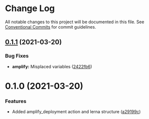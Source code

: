 # Change Log

All notable changes to this project will be documented in this file.
See [Conventional Commits](https://conventionalcommits.org) for commit guidelines.

## [0.1.1](https://github.com/luisgreen/aws-actions/compare/v0.0.2...v0.1.1) (2021-03-20)


### Bug Fixes

* **amplify:** Misplaced variables ([2422fb6](https://github.com/luisgreen/aws-actions/commit/2422fb6aa1ce39590431774516fa7c53fef403dd))





# 0.1.0 (2021-03-20)


### Features

* Added amplify_deployment action and lerna structure ([a29199c](https://github.com/luisgreen/aws-actions/commit/a29199c16e5e87ea9d893248446262c5cdbe7cb5))
